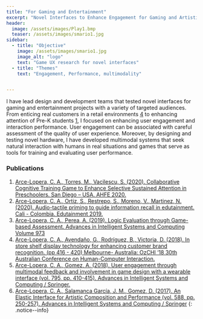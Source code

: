 ```yaml
---
title: "For Gaming and Entertainment"
excerpt: "Novel Interfaces to Enhance Engagement for Gaming and Artistic Performances"
header:
  image: /assets/images/Play1.bmp
  teaser: /assets/images/smario1.jpg
sidebar:
  - title: "Objective"
    image: /assets/images/smario1.jpg
    image_alt: "logo"
    text: "Game UX research for novel interfaces"
  - title: "Themes"
    text: "Engagement, Performance, multimodality"


---
```

I have lead design and development teams that tested novel interfaces for gaming and entertainment projects with
a variety of targeted audiences. From enticing real customers in a retail environments [4](https://dl.acm.org/doi/10.1145/3292147.3292186)
to enhancing attention of Pre-K students [1](https://link.springer.com/chapter/10.1007%2F978-3-030-50896-8_34), 
I focused on enhancing user engagement and interaction performance. User engagement can be associated with careful 
assessment of the quality of user experience. Moreover, by designing and testing novel hardware, I have developed multimodal
systems that seek natural interaction with humans in real situations and games that serve as tools for training and
evaluating user performance. 

### Publications
1. [Arce-Lopera, C. A., Torres, M., Vacilescu, S. (2020). Collaborative Cognitive Training Game to Enhance Selective Sustained Attention in Preschoolers. San Diego – USA. AHFE 2020.](https://link.springer.com/chapter/10.1007%2F978-3-030-50896-8_34)
2. [Arce-Lopera, C. A., Ortiz, S., Restrepo, S., Moreno, V., Martinez, N. (2020). Audio-tactile priming to guide information recall in edutainment. Cali - Colombia. Edutainment 2019.](https://ieeexplore.ieee.org/document/9212866)
3. [Arce-Lopera, C. A., Perea, A. (2019). Logic Evaluation through Game-based Assessment. Advances in Intelligent Systems and Computing Volume 973](https://link.springer.com/chapter/10.1007/978-3-030-20476-1_25)
4. [Arce-Lopera, C. A., Avendaño, G., Rodríguez, B., Victoria, D. (2018). In store shelf display technology for enhancing customer brand recognition. (pp 416 - 420) Melbourne- Australia: OzCHI ‘18 30th Australian Conference on Human-Computer Interaction.](https://dl.acm.org/doi/10.1145/3292147.3292186)
5. [Arce-Lopera, C. A., Gomez, A. (2018). User engagement through multimodal feedback and involvement in game design with a wearable interface (vol. 795, pp. 410-415). Advances in Intelligent Systems and Computing / Springer.](https://link.springer.com/chapter/10.1007/978-3-319-94619-1_41)
6. [Arce-Lopera, C. A., Salamanca García, J. M., Gomez, D. (2017). An Elastic Interface for Artistic Composition and Performance (vol. 588, pp. 250-257). Advances in Intelligent Systems and Computing / Springer](https://link.springer.com/chapter/10.1007/978-3-319-60582-1_25)
{: .notice--info}




